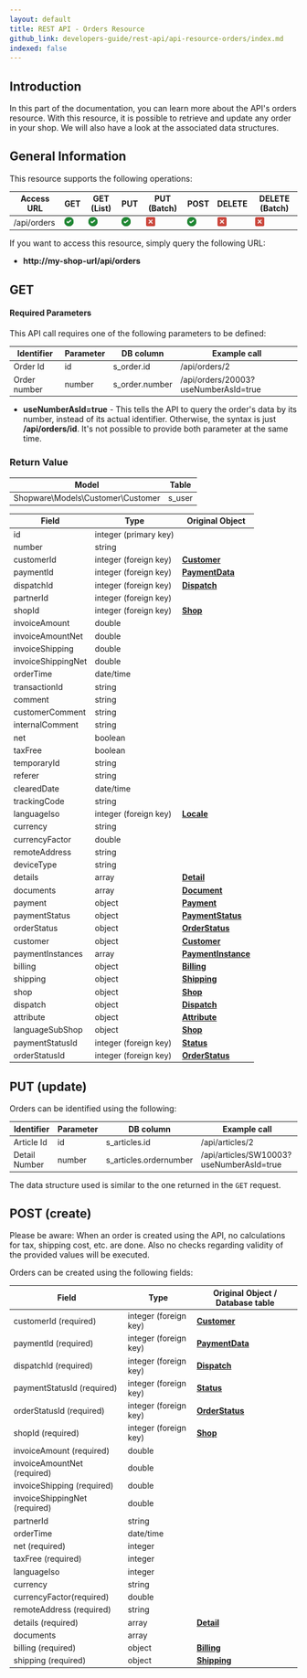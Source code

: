 ```yaml
---
layout: default
title: REST API - Orders Resource
github_link: developers-guide/rest-api/api-resource-orders/index.md
indexed: false
---
```


## Introduction

In this part of the documentation, you can learn more about the API's orders resource. With this resource, it is possible to retrieve and update any order in your shop. We will also have a look at the associated data structures.


## General Information

This resource supports the following operations:

|  Access URL                 | GET                    | GET (List)             | PUT                    | PUT (Batch)          | POST                   | DELETE               | DELETE (Batch)       |
|-----------------------------|------------------------|------------------------|------------------------|----------------------|------------------------|----------------------|----------------------|
| /api/orders                 | ![Yes](../img/yes.png) | ![Yes](../img/yes.png) | ![Yes](../img/yes.png) | ![No](../img/no.png) | ![Yes](../img/yes.png) | ![No](../img/no.png) | ![No](../img/no.png) |

If you want to access this resource, simply query the following URL:

* **http://my-shop-url/api/orders**

## GET

#### Required Parameters

This API call requires one of the following parameters to be defined:

| Identifier      | Parameter | DB column                    | Example call                           |
|-----------------|-----------|------------------------------|----------------------------------------|
| Order Id        | id        | s_order.id                   | /api/orders/2                          |
| Order number    | number    | s_order.number               | /api/orders/20003?useNumberAsId=true   |

* **useNumberAsId=true** - This tells the API to query the order's data by its number, instead of its actual identifier. Otherwise, the syntax is just **/api/orders/id**. It's not possible to provide both parameter at the same time.

### Return Value

| Model                              | Table                 |
|------------------------------------|-----------------------|
| Shopware\Models\Customer\Customer  | s_user                |

| Field                 | Type                  | Original Object                                                               |
|-----------------------|-----------------------|-------------------------------------------------------------------------------|
| id                    | integer (primary key) |                                                                               |
| number                | string                |                                                                               |
| customerId            | integer (foreign key) | **[Customer](../api-resource-customer)**                                      |
| paymentId             | integer (foreign key) | **[PaymentData](../models/#payment-data)**                                    |
| dispatchId            | integer (foreign key) | **[Dispatch](../models/#dispatch)**                                           |
| partnerId             | integer (foreign key) |                                                                               |
| shopId                | integer (foreign key) | **[Shop](../models/#shop)**                                                   |
| invoiceAmount         | double                |                                                                               |
| invoiceAmountNet      | double                |                                                                               |
| invoiceShipping       | double                |                                                                               |
| invoiceShippingNet    | double                |                                                                               |
| orderTime             | date/time             |                                                                               |
| transactionId         | string                |                                                                               |
| comment               | string                |                                                                               |
| customerComment       | string                |                                                                               |
| internalComment       | string                |                                                                               |
| net                   | boolean               |                                                                               |
| taxFree               | boolean               |                                                                               |
| temporaryId           | string                |                                                                               |
| referer               | string                |                                                                               |
| clearedDate           | date/time             |                                                                               |
| trackingCode          | string                |                                                                               |
| languageIso           | integer (foreign key) | **[Locale](../models/#locale)**                                               |
| currency              | string                |                                                                               |
| currencyFactor        | double                |                                                                               |
| remoteAddress         | string                |                                                                               |
| deviceType            | string                |                                                                               |
| details               | array                 | **[Detail](../models/#order-detail)**                                         |
| documents             | array                 | **[Document](../models/#document)**                                           |
| payment               | object                | **[Payment](../models/#payment-instance)**                                    |
| paymentStatus         | object                | **[PaymentStatus](../models/#payment-status)**                                |
| orderStatus           | object                | **[OrderStatus](../models/#order-status)**                                    |
| customer              | object                | **[Customer](../models/#customer)**                                           |
| paymentInstances      | array                 | **[PaymentInstance](../models/#payment-instance)**                            |
| billing               | object                | **[Billing](../models/#billing)**                                             |
| shipping              | object                | **[Shipping](../models/#shipping)**                                           |
| shop                  | object                | **[Shop](../models/#shop)**                                                   |
| dispatch              | object                | **[Dispatch](../models/#dispatch)**                                           |
| attribute             | object                | **[Attribute](../models/#order-attribute)**                                   |
| languageSubShop       | object                | **[Shop](../models/#shop)**                                                   |
| paymentStatusId       | integer (foreign key) | **[Status](../models/#payment-status)**                                       |
| orderStatusId         | integer (foreign key) | **[OrderStatus](../models/#order-status)**                                    |

## PUT (update)

Orders can be identified using the following:

| Identifier    | Parameter | DB column              | Example call                             |
|---------------|-----------|------------------------|------------------------------------------|
| Article Id    | id        | s_articles.id          | /api/articles/2                          |
| Detail Number | number    | s_articles.ordernumber | /api/articles/SW10003?useNumberAsId=true |

The data structure used is similar to the one returned in the `GET` request.

## POST (create)

<div class="alert alert-danger">Please be aware: When an order is created using the API, no calculations for tax, shipping cost, etc. are done. Also no checks regarding validity of the provided values will be executed.</div>

Orders can be created using the following fields:

| Field                         | Type                  |  Original Object / Database table                  |
|-------------------------------|-----------------------|----------------------------------------------------|
| customerId (required)         | integer (foreign key) | **[Customer](../api-resource-customer)**
| paymentId (required)          | integer (foreign key) | **[PaymentData](../models/#payment-data)**
| dispatchId (required)         | integer (foreign key) | **[Dispatch](../models/#dispatch)**
| paymentStatusId (required)    | integer (foreign key) | **[Status](../models/#payment-status)**
| orderStatusId (required)      | integer (foreign key) | **[OrderStatus](../models/#order-status)**
| shopId (required)             | integer (foreign key) | **[Shop](../models/#shop)**
| invoiceAmount (required)      | double                |
| invoiceAmountNet (required)   | double                |
| invoiceShipping (required)    | double                |
| invoiceShippingNet (required) | double                |
| partnerId                     | string                |
| orderTime                     | date/time             |
| net (required)                | integer               |
| taxFree (required)            | integer               |
| languageIso                   | integer               |
| currency                      | string                |
| currencyFactor(required)      | double                |
| remoteAddress (required)      | string                |
| details (required)            | array                 | **[Detail](../models/#order-detail)**
| documents                     | array                 |
| billing (required)            | object                | **[Billing](../models/#billing)**
| shipping (required)           | object                | **[Shipping](../models/#shipping)**
